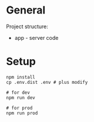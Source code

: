 # General
Project structure:
 
* app - server code

# Setup


```
npm install
cp .env.dist .env # plus modify

# for dev
npm run dev

# for prod
npm run prod
```
